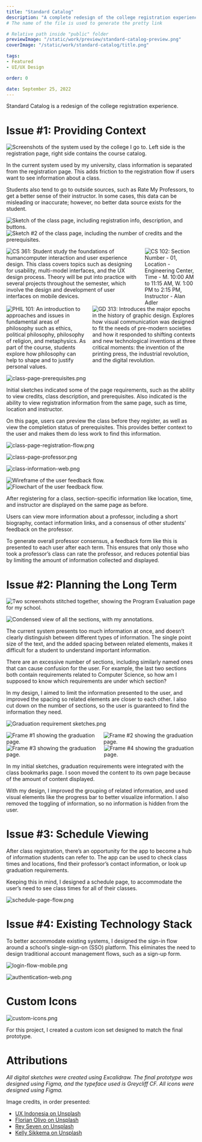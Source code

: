 ```yaml
---
title: "Standard Catalog"
description: "A complete redesign of the college registration experience."
# The name of the file is used to generate the pretty link

# Relative path inside "public" folder
previewImage: "/static/work/preview/standard-catalog-preview.png"
coverImage: "/static/work/standard-catalog/title.png"

tags:
- Featured
- UI/UX Design

order: 0

date: September 25, 2022
---
```


Standard Catalog is a redesign of the college registration experience.

# Issue #1: Providing Context

![Screenshots of the system used by the college I go to. Left side is the registration page, right side contains the course catalog.](/static/work/standard-catalog/old-design.png)

In the current system used by my university, class information is separated from the registration page. This adds friction to the registration flow if users want to see information about a class.

Students also tend to go to outside sources, such as Rate My Professors, to get a better sense of their instructor. In some cases, this data can be misleading or inaccurate; however, no better data source exists for the student.

![Sketch of the class page, including registration info, description, and buttons.](/static/work/standard-catalog/class-page-sketches-1.png)
![Sketch #2 of the class page, including the number of credits and the prerequisites.](/static/work/standard-catalog/class-page-sketches-2.png)

<div class="collapseOnMobile" style="
  width: 100%; display: flex; flex-direction: row; align-items: flex-start; gap: 16px
">
  <img alt="CS 361: Student study the foundations of humancomputer interaction and user experience design. This class covers topics such as designing for usability, multi-model interfaces, and the UX design process. Theory will be put into practice with several projects throughout the semester, which involve the design and development of user interfaces on mobile devices." src="/static/work/standard-catalog/class-page-1.png">
  <img alt="CS 102: Section Number - 01, Location - Engineering Center, Time - M. 10:00 AM to 11:15 AM, W. 1:00 PM to 2:15 PM, Instructor - Alan Adler" src="/static/work/standard-catalog/class-page-2.png">
</div>

<div class="collapseOnMobile" style="
  width: 100%; display: flex; flex-direction: row; align-items: flex-start; gap: 16px
">
  <img alt="PHIL 101: An introduction to approaches and issues in fundamental areas of philosophy such as ethics, political philosophy, philosophy of religion, and metaphysics. As part of the course, students explore how philosophy can help to shape and to justify personal values." src="/static/work/standard-catalog/class-page-3.png">
  <img alt="GD 313: Introduces the major epochs in the history of graphic design. Explores how visual communication was designed to fit the needs of pre-modern societies and how it responded to shifting contexts and new technological inventions at three critical moments: the invention of the printing press, the industrial revolution, and the digital revolution." src="/static/work/standard-catalog/class-page-4.png">
</div>

![class-page-prerequisites.png](/static/work/standard-catalog/class-page-prerequisites.png)

Initial sketches indicated some of the page requirements, such as the ability to view credits, class description, and prerequisites. Also indicated is the ability to view registration information from the same page, such as time, location and instructor.

On this page, users can preview the class before they register, as well as view the completion status of prerequisites. This provides better context to the user and makes them do less work to find this information.

![class-page-registration-flow.png](/static/work/standard-catalog/class-page-registration-flow.png)

![class-page-professor.png](/static/work/standard-catalog/class-page-professor.png)

![class-information-web.png](/static/work/standard-catalog/class-information-web.png)

![Wireframe of the user feedback flow.](/static/work/standard-catalog/user-feedback-flow-1.png)
![Flowchart of the user feedback flow.](/static/work/standard-catalog/user-feedback-flow-2.png)

After registering for a class, section-specific information like location, time, and instructor are displayed on the same page as before.

Users can view more information about a professor, including a short biography, contact information links, and a consensus of other students’ feedback on the professor.

To generate overall professor consensus, a feedback form like this is presented to each user after each term. This ensures that only those who took a professor’s class can rate the professor, and reduces potential bias by limiting the amount of information collected and displayed.

# Issue #2: Planning the Long Term

![Two screenshots stitched together, showing the Program Evaluation page for my school.](/static/work/standard-catalog/old-design-program-eval.png)

![Condensed view of all the sections, with my annotations.](/static/work/standard-catalog/IMG_C7FDFAAEDC83-1.jpeg)

The current system presents too much information at once, and doesn’t clearly distinguish between different types of information. The single point size of the text, and the added spacing between related elements, makes it difficult for a student to understand important information.

There are an excessive number of sections, including similarly named ones that can cause confusion for the user. For example, the last two sections both contain requirements related to Computer Science, so how am I supposed to know which requirements are under which section?

In my design, I aimed to limit the information presented to the user, and improved the spacing so related elements are closer to each other. I also cut down on the number of sections, so the user is guaranteed to find the information they need.

![Graduation requirement sketches.png](/static/work/standard-catalog/graduation-requirement-sketches.png)

<div class="collapseOnMobile" style="
  width: 100%; display: flex; flex-direction: row; align-items: flex-start; gap: 16px
">
  <img alt="Frame #1 showing the graduation page." src="/static/work/standard-catalog/graduation-1.png">
  <img alt="Frame #2 showing the graduation page." src="/static/work/standard-catalog/graduation-2.png">
</div>

<div class="collapseOnMobile" style="
  width: 100%; display: flex; flex-direction: row; align-items: flex-start; gap: 16px
">
  <img alt="Frame #3 showing the graduation page." src="/static/work/standard-catalog/graduation-3.png">
  <img alt="Frame #4 showing the graduation page." src="/static/work/standard-catalog/graduation-4.png">
</div>

In my initial sketches, graduation requirements were integrated with the class bookmarks page. I soon moved the content to its own page because of the amount of content displayed.

With my design, I improved the grouping of related information, and used visual elements like the progress bar to better visualize information. I also removed the toggling of information, so no information is hidden from the user.

# Issue #3: Schedule Viewing

After class registration, there’s an opportunity for the app to become a hub of information students can refer to. The app can be used to check class times and locations, find their professor’s contact information, or look up graduation requirements.

Keeping this in mind, I designed a schedule page, to accommodate the user’s need to see class times for all of their classes.

![schedule-page-flow.png](/static/work/standard-catalog/schedule-page-flow.png)

# Issue #4: Existing Technology Stack

To better accommodate existing systems, I designed the sign-in flow around a school’s single-sign-on (SSO) platform. This eliminates the need to design traditional account management flows, such as a sign-up form.

![login-flow-mobile.png](/static/work/standard-catalog/login-flow-mobile.png)

![authentication-web.png](/static/work/standard-catalog/authentication-web.png)

# Custom Icons

![custom-icons.png](/static/work/standard-catalog/custom-icons.png)

For this project, I created a custom icon set designed to match the final prototype.

# Attributions

*All digital sketches were created using Excalidraw. The final prototype was designed using Figma, and the typeface used is Greycliff CF. All icons were designed using Figma.*

Image credits, in order presented:
- [UX Indonesia on Unsplash](https://unsplash.com/photos/qC2n6RQU4Vw)
- [Florian Olivo on Unsplash](https://unsplash.com/photos/4hbJ-eymZ1o)
- [Rey Seven on Unsplash](https://unsplash.com/photos/_nm_mZ4Cs2I)
- [Kelly Sikkema on Unsplash](https://unsplash.com/photos/IkHwu5xLXxs)